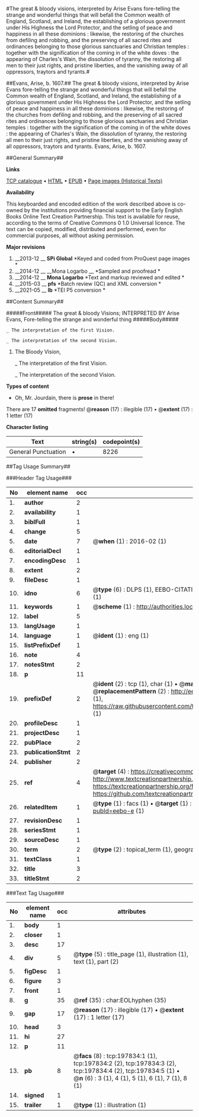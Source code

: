 #The great & bloody visions, interpreted by Arise Evans fore-telling the strange and wonderful things that will befall the Common wealth of England, Scotland, and Ireland, the establishing of a glorious government under His Highness the Lord Protector, and the setling of peace and happiness in all these dominions : likewise, the restoring of the churches from defiling and robbing, and the preserving of all sacred rites and ordinances belonging to those glorious sanctuaries and Christian temples : together with the signification of the coming in of the white doves : the appearing of Charles's Wain, the dissolution of tyranny, the restoring all men to their just rights, and pristine liberties, and the vanishing away of all oppressors, traytors and tyrants.#

##Evans, Arise, b. 1607.##
The great & bloody visions, interpreted by Arise Evans fore-telling the strange and wonderful things that will befall the Common wealth of England, Scotland, and Ireland, the establishing of a glorious government under His Highness the Lord Protector, and the setling of peace and happiness in all these dominions : likewise, the restoring of the churches from defiling and robbing, and the preserving of all sacred rites and ordinances belonging to those glorious sanctuaries and Christian temples : together with the signification of the coming in of the white doves : the appearing of Charles's Wain, the dissolution of tyranny, the restoring all men to their just rights, and pristine liberties, and the vanishing away of all oppressors, traytors and tyrants.
Evans, Arise, b. 1607.

##General Summary##

**Links**

[TCP catalogue](http://www.ota.ox.ac.uk/tcp/)  • 
[HTML](http://tei.it.ox.ac.uk/tcp/Texts-HTML/free/B22/B22627.html)  • 
[EPUB](http://tei.it.ox.ac.uk/tcp/Texts-EPUB/free/B22/B22627.epub) • 
[Page images (Historical Texts)](https://historicaltexts.jisc.ac.uk/eebo-13078157e)

**Availability**

This keyboarded and encoded edition of the work described above is co-owned by the
    institutions providing financial support to the Early English Books Online Text Creation
    Partnership. This text is available for reuse, according to the terms of  Creative Commons 0 1.0 Universal
    licence. The text can be copied, modified, distributed and performed, even for commercial
    purposes, all without asking permission.

**Major revisions**

1. __2013-12 __ __SPi Global__ *Keyed and coded from ProQuest page images *
1. __2014-12 __ __Mona Logarbo __ *Sampled and proofread *
1. __2014-12 __ __Mona Logarbo__ *Text and markup reviewed and edited *
1. __2015-03 __ __pfs__ *Batch review (QC) and XML conversion *
1. __2021-05 __ __lb__ *TEI P5 conversion *

##Content Summary##

#####Front#####
The great & bloody Visions; INTERPRETED BY Arise Evans, Fore-telling the strange and wonderful thing
#####Body#####

    _ The interpretation of the first Vision.

    _ The interpretation of the second Vision.

1. The Bloody Vision,

    _ The interpretation of the first Vision.

    _ The interpretation of the second Vision.

**Types of content**

  * Oh, Mr. Jourdain, there is **prose** in there!

There are 17 **omitted** fragments! 
 @__reason__ (17) : illegible (17)  •  @__extent__ (17) : 1 letter (17)

**Character listing**


|Text|string(s)|codepoint(s)|
|---|---|---|
|General Punctuation|•|8226|

##Tag Usage Summary##

###Header Tag Usage###

|No|element name|occ|attributes|
|---|---|---|---|
|1.|__author__|2||
|2.|__availability__|1||
|3.|__biblFull__|1||
|4.|__change__|5||
|5.|__date__|7| @__when__ (1) : 2016-02 (1)|
|6.|__editorialDecl__|1||
|7.|__encodingDesc__|1||
|8.|__extent__|2||
|9.|__fileDesc__|1||
|10.|__idno__|6| @__type__ (6) : DLPS (1), EEBO-CITATION (1), VID (1), EEBO-PROQUEST (1), STC (1), OCLC (1)|
|11.|__keywords__|1| @__scheme__ (1) : http://authorities.loc.gov/ (1)|
|12.|__label__|5||
|13.|__langUsage__|1||
|14.|__language__|1| @__ident__ (1) : eng (1)|
|15.|__listPrefixDef__|1||
|16.|__note__|4||
|17.|__notesStmt__|2||
|18.|__p__|11||
|19.|__prefixDef__|2| @__ident__ (2) : tcp (1), char (1)  •  @__matchPattern__ (2) : ([0-9\-]+):([0-9IVX]+) (1), (.+) (1)  •  @__replacementPattern__ (2) : http://eebo.chadwyck.com/downloadtiff?vid=$1&page=$2 (1), https://raw.githubusercontent.com/textcreationpartnership/Texts/master/tcpchars.xml#$1 (1)|
|20.|__profileDesc__|1||
|21.|__projectDesc__|1||
|22.|__pubPlace__|2||
|23.|__publicationStmt__|2||
|24.|__publisher__|2||
|25.|__ref__|4| @__target__ (4) : https://creativecommons.org/publicdomain/zero/1.0/ (1), http://www.textcreationpartnership.org/docs/. (1), https://textcreationpartnership.org/faq/#faq05 (1), https://github.com/textcreationpartnership (1)|
|26.|__relatedItem__|1| @__type__ (1) : facs (1)  •  @__target__ (1) : https://data.historicaltexts.jisc.ac.uk/view?pubId=eebo-e (1)|
|27.|__revisionDesc__|1||
|28.|__seriesStmt__|1||
|29.|__sourceDesc__|1||
|30.|__term__|2| @__type__ (2) : topical_term (1), geographic_name (1)|
|31.|__textClass__|1||
|32.|__title__|3||
|33.|__titleStmt__|2||


###Text Tag Usage###

|No|element name|occ|attributes|
|---|---|---|---|
|1.|__body__|1||
|2.|__closer__|1||
|3.|__desc__|17||
|4.|__div__|5| @__type__ (5) : title_page (1), illustration (1), text (1), part (2)|
|5.|__figDesc__|1||
|6.|__figure__|3||
|7.|__front__|1||
|8.|__g__|35| @__ref__ (35) : char:EOLhyphen (35)|
|9.|__gap__|17| @__reason__ (17) : illegible (17)  •  @__extent__ (17) : 1 letter (17)|
|10.|__head__|3||
|11.|__hi__|27||
|12.|__p__|11||
|13.|__pb__|8| @__facs__ (8) : tcp:197834:1 (1), tcp:197834:2 (2), tcp:197834:3 (2), tcp:197834:4 (2), tcp:197834:5 (1)  •  @__n__ (6) : 3 (1), 4 (1), 5 (1), 6 (1), 7 (1), 8 (1)|
|14.|__signed__|1||
|15.|__trailer__|1| @__type__ (1) : illustration (1)|
